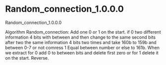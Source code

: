 # Random_connection_1.0.0.0
Random_connection_1.0.0.0

Algorithm Random_connection:
Add one 0 or 1 on the start.
if 0 two different information 4 bits with between and then change to the same second bits after two the same information 4 bits two times and take 160b to 159b and between 0-7 or not comress 1 Equal between number or else to 161b.
When we extract for 0 add 0 to between bits and delete first zero or for 1 delete it on the start. Reverse.
